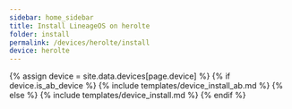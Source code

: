 ```yaml
---
sidebar: home_sidebar
title: Install LineageOS on herolte
folder: install
permalink: /devices/herolte/install
device: herolte
---
```

{% assign device = site.data.devices[page.device] %}
{% if device.is_ab_device %}
{% include templates/device_install_ab.md %}
{% else %}
{% include templates/device_install.md %}
{% endif %}
